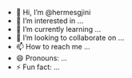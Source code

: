 - 👋 Hi, I’m @hermesgjini
- 👀 I’m interested in ...
- 🌱 I’m currently learning ...
- 💞️ I’m looking to collaborate on ...
- 📫 How to reach me ...
- 😄 Pronouns: ...
- ⚡ Fun fact: ...

<!---
hermesgjini/hermesgjini is a ✨ special ✨ repository because its `README.md` (this file) appears on your GitHub profile.
You can click the Preview link to take a look at your changes.
--->

